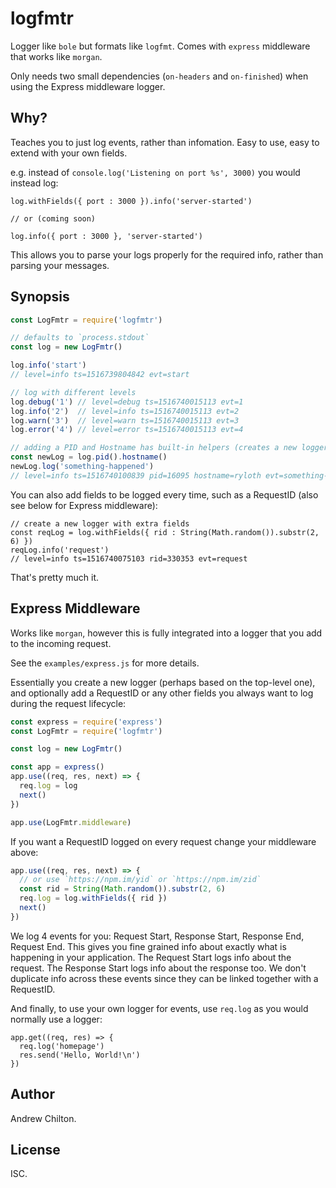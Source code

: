 # logfmtr #

Logger like `bole` but formats like `logfmt`. Comes with `express` middleware that works like `morgan`.

Only needs two small dependencies (`on-headers` and `on-finished`) when using the Express middleware logger.

## Why? ##

Teaches you to just log events, rather than infomation. Easy to use, easy to extend with your own fields.

e.g. instead of `console.log('Listening on port %s', 3000)` you would instead log:

```
log.withFields({ port : 3000 }).info('server-started')

// or (coming soon)

log.info({ port : 3000 }, 'server-started')
```

This allows you to parse your logs properly for the required info, rather than parsing your messages.

## Synopsis ##

```js
const LogFmtr = require('logfmtr')

// defaults to `process.stdout`
const log = new LogFmtr()

log.info('start')
// level=info ts=1516739804842 evt=start

// log with different levels
log.debug('1') // level=debug ts=1516740015113 evt=1
log.info('2')  // level=info ts=1516740015113 evt=2
log.warn('3')  // level=warn ts=1516740015113 evt=3
log.error('4') // level=error ts=1516740015113 evt=4

// adding a PID and Hostname has built-in helpers (creates a new logger)
const newLog = log.pid().hostname()
newLog.log('something-happened')
// level=info ts=1516740100839 pid=16095 hostname=ryloth evt=something-happened
```

You can also add fields to be logged every time, such as a RequestID (also see below for Express middleware):

```
// create a new logger with extra fields
const reqLog = log.withFields({ rid : String(Math.random()).substr(2, 6) })
reqLog.info('request')
// level=info ts=1516740075103 rid=330353 evt=request
```

That's pretty much it.

## Express Middleware ##

Works like `morgan`, however this is fully integrated into a logger that you add to the incoming request.

See the `examples/express.js` for more details.

Essentially you create a new logger (perhaps based on the top-level one), and optionally add a RequestID or any other
fields you always want to log during the request lifecycle:

```js
const express = require('express')
const LogFmtr = require('logfmtr')

const log = new LogFmtr()

const app = express()
app.use((req, res, next) => {
  req.log = log
  next()
})

app.use(LogFmtr.middleware)
```

If you want a RequestID logged on every request change your middleware above:

```js
app.use((req, res, next) => {
  // or use `https://npm.im/yid` or `https://npm.im/zid`
  const rid = String(Math.random()).substr(2, 6)
  req.log = log.withFields({ rid })
  next()
})
```

We log 4 events for you: Request Start, Response Start, Response End, Request End. This gives you fine grained info
about exactly what is happening in your application. The Request Start logs info about the request. The Response Start
logs info about the response too. We don't duplicate info across these events since they can be linked together with a
RequestID.

And finally, to use your own logger for events, use `req.log` as you would normally use a logger:

```
app.get((req, res) => {
  req.log('homepage')
  res.send('Hello, World!\n')
})
```

## Author ##

Andrew Chilton.

## License ##

ISC.
